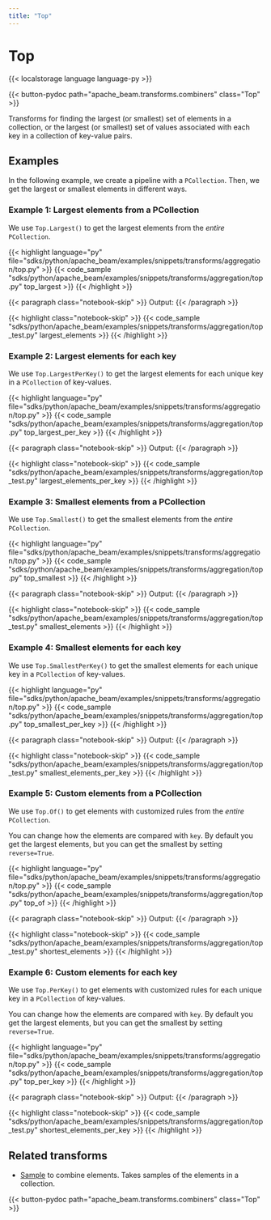 ```yaml
---
title: "Top"
---
```

<!--
Licensed under the Apache License, Version 2.0 (the "License");
you may not use this file except in compliance with the License.
You may obtain a copy of the License at

http://www.apache.org/licenses/LICENSE-2.0

Unless required by applicable law or agreed to in writing, software
distributed under the License is distributed on an "AS IS" BASIS,
WITHOUT WARRANTIES OR CONDITIONS OF ANY KIND, either express or implied.
See the License for the specific language governing permissions and
limitations under the License.
-->

# Top

{{< localstorage language language-py >}}

{{< button-pydoc path="apache_beam.transforms.combiners" class="Top" >}}

Transforms for finding the largest (or smallest) set of elements in
a collection, or the largest (or smallest) set of values associated
with each key in a collection of key-value pairs.

## Examples

In the following example, we create a pipeline with a `PCollection`.
Then, we get the largest or smallest elements in different ways.

### Example 1: Largest elements from a PCollection

We use `Top.Largest()` to get the largest elements from the *entire* `PCollection`.

{{< highlight language="py" file="sdks/python/apache_beam/examples/snippets/transforms/aggregation/top.py" >}}
{{< code_sample "sdks/python/apache_beam/examples/snippets/transforms/aggregation/top.py" top_largest >}}
{{< /highlight >}}

{{< paragraph class="notebook-skip" >}}
Output:
{{< /paragraph >}}

{{< highlight class="notebook-skip" >}}
{{< code_sample "sdks/python/apache_beam/examples/snippets/transforms/aggregation/top_test.py" largest_elements >}}
{{< /highlight >}}

### Example 2: Largest elements for each key

We use `Top.LargestPerKey()` to get the largest elements for each unique key in a `PCollection` of key-values.

{{< highlight language="py" file="sdks/python/apache_beam/examples/snippets/transforms/aggregation/top.py" >}}
{{< code_sample "sdks/python/apache_beam/examples/snippets/transforms/aggregation/top.py" top_largest_per_key >}}
{{< /highlight >}}

{{< paragraph class="notebook-skip" >}}
Output:
{{< /paragraph >}}

{{< highlight class="notebook-skip" >}}
{{< code_sample "sdks/python/apache_beam/examples/snippets/transforms/aggregation/top_test.py" largest_elements_per_key >}}
{{< /highlight >}}

### Example 3: Smallest elements from a PCollection

We use `Top.Smallest()` to get the smallest elements from the *entire* `PCollection`.

{{< highlight language="py" file="sdks/python/apache_beam/examples/snippets/transforms/aggregation/top.py" >}}
{{< code_sample "sdks/python/apache_beam/examples/snippets/transforms/aggregation/top.py" top_smallest >}}
{{< /highlight >}}

{{< paragraph class="notebook-skip" >}}
Output:
{{< /paragraph >}}

{{< highlight class="notebook-skip" >}}
{{< code_sample "sdks/python/apache_beam/examples/snippets/transforms/aggregation/top_test.py" smallest_elements >}}
{{< /highlight >}}

### Example 4: Smallest elements for each key

We use `Top.SmallestPerKey()` to get the smallest elements for each unique key in a `PCollection` of key-values.

{{< highlight language="py" file="sdks/python/apache_beam/examples/snippets/transforms/aggregation/top.py" >}}
{{< code_sample "sdks/python/apache_beam/examples/snippets/transforms/aggregation/top.py" top_smallest_per_key >}}
{{< /highlight >}}

{{< paragraph class="notebook-skip" >}}
Output:
{{< /paragraph >}}

{{< highlight class="notebook-skip" >}}
{{< code_sample "sdks/python/apache_beam/examples/snippets/transforms/aggregation/top_test.py" smallest_elements_per_key >}}
{{< /highlight >}}

### Example 5: Custom elements from a PCollection

We use `Top.Of()` to get elements with customized rules from the *entire* `PCollection`.

You can change how the elements are compared with `key`.
By default you get the largest elements, but you can get the smallest by setting `reverse=True`.

{{< highlight language="py" file="sdks/python/apache_beam/examples/snippets/transforms/aggregation/top.py" >}}
{{< code_sample "sdks/python/apache_beam/examples/snippets/transforms/aggregation/top.py" top_of >}}
{{< /highlight >}}

{{< paragraph class="notebook-skip" >}}
Output:
{{< /paragraph >}}

{{< highlight class="notebook-skip" >}}
{{< code_sample "sdks/python/apache_beam/examples/snippets/transforms/aggregation/top_test.py" shortest_elements >}}
{{< /highlight >}}

### Example 6: Custom elements for each key

We use `Top.PerKey()` to get elements with customized rules for each unique key in a `PCollection` of key-values.

You can change how the elements are compared with `key`.
By default you get the largest elements, but you can get the smallest by setting `reverse=True`.

{{< highlight language="py" file="sdks/python/apache_beam/examples/snippets/transforms/aggregation/top.py" >}}
{{< code_sample "sdks/python/apache_beam/examples/snippets/transforms/aggregation/top.py" top_per_key >}}
{{< /highlight >}}

{{< paragraph class="notebook-skip" >}}
Output:
{{< /paragraph >}}

{{< highlight class="notebook-skip" >}}
{{< code_sample "sdks/python/apache_beam/examples/snippets/transforms/aggregation/top_test.py" shortest_elements_per_key >}}
{{< /highlight >}}

## Related transforms

* [Sample](/documentation/transforms/python/aggregation/sample) to combine elements. Takes samples of the elements in a collection.

{{< button-pydoc path="apache_beam.transforms.combiners" class="Top" >}}
